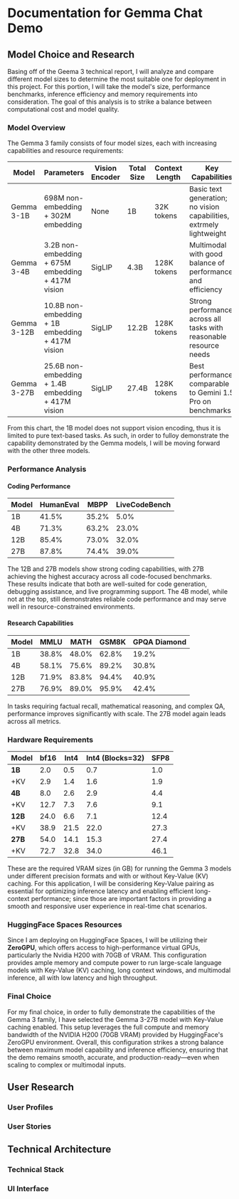 # Documentation for Gemma Chat Demo

## Model Choice and Research

Basing off of the Geema 3 technical report, I will analyze and compare different model sizes to determine the most suitable one for deployment in this project. For this portion, I will take the model's size, performance benchmarks, inference efficiency and memory requirements into consideration. The goal of this analysis is to strike a balance between computational cost and model quality.

### Model Overview

The Gemma 3 family consists of four model sizes, each with increasing capabilities and resource requirements:

| Model       | Parameters                                         | Vision Encoder | Total Size | Context Length | Key Capabilities                                                    |
| ----------- | -------------------------------------------------- | -------------- | ---------- | -------------- | ------------------------------------------------------------------- |
| Gemma 3-1B  | 698M non-embedding + 302M embedding                | None           | 1B         | 32K tokens     | Basic text generation; no vision capabilities, extrmely lightweight |
| Gemma 3-4B  | 3.2B non-embedding + 675M embedding + 417M vision  | SigLIP         | 4.3B       | 128K tokens    | Multimodal with good balance of performance and efficiency          |
| Gemma 3-12B | 10.8B non-embedding + 1B embedding + 417M vision   | SigLIP         | 12.2B      | 128K tokens    | Strong performance across all tasks with reasonable resource needs  |
| Gemma 3-27B | 25.6B non-embedding + 1.4B embedding + 417M vision | SigLIP         | 27.4B      | 128K tokens    | Best performance; comparable to Gemini 1.5 Pro on benchmarks        |

From this chart, the 1B model does not support vision encoding, thus it is limited to pure text-based tasks. As such, in order to fulloy demonstrate the capability demonstrated by the Gemma models, I will be moving forward with the other three models.

### Performance Analysis

#### Coding Performance

| Model | HumanEval | MBPP  | LiveCodeBench |
| ----- | --------- | ----- | ------------- |
| 1B    | 41.5%     | 35.2% | 5.0%          |
| 4B    | 71.3%     | 63.2% | 23.0%         |
| 12B   | 85.4%     | 73.0% | 32.0%         |
| 27B   | 87.8%     | 74.4% | 39.0%         |

The 12B and 27B models show strong coding capabilities, with 27B achieving the highest accuracy across all code-focused benchmarks. These results indicate that both are well-suited for code generation, debugging assistance, and live programming support. The 4B model, while not at the top, still demonstrates reliable code performance and may serve well in resource-constrained environments.

#### Research Capabilities

| Model | MMLU  | MATH  | GSM8K | GPQA Diamond |
| ----- | ----- | ----- | ----- | ------------ |
| 1B    | 38.8% | 48.0% | 62.8% | 19.2%        |
| 4B    | 58.1% | 75.6% | 89.2% | 30.8%        |
| 12B   | 71.9% | 83.8% | 94.4% | 40.9%        |
| 27B   | 76.9% | 89.0% | 95.9% | 42.4%        |

In tasks requiring factual recall, mathematical reasoning, and complex QA, performance improves significantly with scale. The 27B model again leads across all metrics.

### Hardware Requirements

| Model   | bf16 | Int4 | Int4 (Blocks=32) | SFP8 |
| ------- | ---- | ---- | ---------------- | ---- |
| **1B**  | 2.0  | 0.5  | 0.7              | 1.0  |
| +KV     | 2.9  | 1.4  | 1.6              | 1.9  |
| **4B**  | 8.0  | 2.6  | 2.9              | 4.4  |
| +KV     | 12.7 | 7.3  | 7.6              | 9.1  |
| **12B** | 24.0 | 6.6  | 7.1              | 12.4 |
| +KV     | 38.9 | 21.5 | 22.0             | 27.3 |
| **27B** | 54.0 | 14.1 | 15.3             | 27.4 |
| +KV     | 72.7 | 32.8 | 34.0             | 46.1 |

These are the required VRAM sizes (in GB) for running the Gemma 3 models under different precision formats and with or without Key-Value (KV) caching. For this application, I will be considering Key-Value pairing as essential for optimizing inference latency and enabling efficient long-context performance; since those are important factors in providing a smooth and responsive user experience in real-time chat scenarios.

### HuggingFace Spaces Resources

Since I am deploying on HuggingFace Spaces, I will be utilizing their **ZeroGPU**, which offers access to high-performance virtual GPUs, particularly the Nvidia H200 with 70GB of VRAM. This configuration provides ample memory and compute power to run large-scale language models with Key-Value (KV) caching, long context windows, and multimodal inference, all with low latency and high throughput.

### Final Choice

For my final choice, in order to fully demonstrate the capabilities of the Gemma 3 family, I have selected the Gemma 3-27B model with Key-Value caching enabled. This setup leverages the full compute and memory bandwidth of the NVIDIA H200 (70GB VRAM) provided by HuggingFace's ZeroGPU environment. Overall, this configuration strikes a strong balance between maximum model capability and inference efficiency, ensuring that the demo remains smooth, accurate, and production-ready—even when scaling to complex or multimodal inputs.

## User Research

### User Profiles

### User Stories

## Technical Architecture

### Technical Stack

### UI Interface
